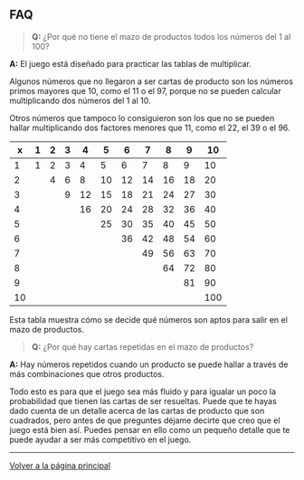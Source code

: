 ## FAQ

> __Q:__ ¿Por qué no tiene el mazo de productos todos los números del 1 al 100?

__A:__ El juego está diseñado para practicar las tablas de multiplicar.

Algunos números que no llegaron a ser cartas de producto son los números primos mayores que 10, como el 11 o el 97, porque no se pueden calcular multiplicando dos números del 1 al 10.

Otros números que tampoco lo consiguieron son los que no se pueden hallar multiplicando dos factores menores que 11, como el 22, el 39 o el 96.

| x | 1 | 2 | 3 | 4 | 5 | 6 | 7 | 8 | 9 | 10|
|---|---|---|---|---|---|---|---|---|---|---|
| 1 | 1 | 2 | 3 | 4 | 5 | 6 | 7 | 8 | 9 | 10|
| 2 |   | 4 | 6 | 8 | 10| 12| 14| 16| 18| 20|
| 3 |   |   | 9 | 12| 15| 18| 21| 24| 27| 30|
| 4 |   |   |   | 16| 20| 24| 28| 32| 36| 40|
| 5 |   |   |   |   | 25| 30| 35| 40| 45| 50|
| 6 |   |   |   |   |   | 36| 42| 48| 54| 60|
| 7 |   |   |   |   |   |   | 49| 56| 63| 70|
| 8 |   |   |   |   |   |   |   | 64| 72| 80|
| 9 |   |   |   |   |   |   |   |   | 81| 90|
| 10|   |   |   |   |   |   |   |   |   |100|

Esta tabla muestra cómo se decide qué números son aptos para salir en el mazo de productos.

> __Q:__ ¿Por qué hay cartas repetidas en el mazo de productos?

__A:__ Hay números repetidos cuando un producto se puede hallar a través de más combinaciones que otros productos.

Todo esto es para que el juego sea más fluido y para igualar un poco la probabilidad que tienen las cartas de ser resueltas. Puede que te hayas dado cuenta de un detalle acerca de las cartas de producto que son cuadrados, pero antes de que preguntes déjame decirte que creo que el juego está bien así. Puedes pensar en ello como un pequeño detalle que te puede ayudar a ser más competitivo en el juego.

---
[Volver a la página principal](https://multiplin.alecrem.com/es)